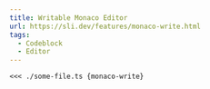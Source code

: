 ```yaml
---
title: Writable Monaco Editor
url: https://sli.dev/features/monaco-write.html
tags:
  - Codeblock
  - Editor
---
```


```md
<<< ./some-file.ts {monaco-write}
```